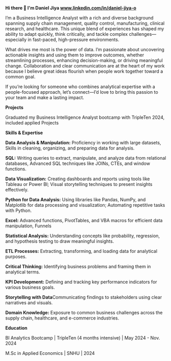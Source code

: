 **Hi there 👋 I'm Daniel Jiya www.linkedin.com/in/daniel-jiya-o**

I’m a Business Intelligence Analyst with a rich and diverse background spanning supply chain management, quality control, manufacturing, clinical research, and healthcare. This unique blend of experiences has shaped my ability to adapt quickly, think critically, and tackle complex challenges—especially in fast-paced, high-pressure environments.

What drives me most is the power of data. I’m passionate about uncovering actionable insights and using them to improve outcomes, whether streamlining processes, enhancing decision-making, or driving meaningful change. Collaboration and clear communication are at the heart of my work because I believe great ideas flourish when people work together toward a common goal.

If you’re looking for someone who combines analytical expertise with a people-focused approach, let’s connect—I’d love to bring this passion to your team and make a lasting impact.

**Projects**

Graduated my Business Intelligence Analyst bootcamp with TripleTen 2024, included applied Projects

**Skills & Expertise**

**Data Analysis & Manipulation:** Proficiency in working with large datasets, Skills in cleaning, organizing, and preparing data for analysis.

**SQL:** Writing queries to extract, manipulate, and analyze data from relational databases, Advanced SQL techniques like JOINs, CTEs, and window functions.

**Data Visualization:** Creating dashboards and reports using tools like Tableau or Power BI; Visual storytelling techniques to present insights effectively.

**Python for Data Analysis:** Using libraries like Pandas, NumPy, and Matplotlib for data processing and visualization; Automating repetitive tasks with Python.

**Excel:** Advanced functions, PivotTables, and VBA macros for efficient data manipulation, Funnels

**Statistical Analysis:** Understanding concepts like probability, regression, and hypothesis testing to draw meaningful insights.

**ETL Processes:** Extracting, transforming, and loading data for analytical purposes.

**Critical Thinking:** Identifying business problems and framing them in analytical terms.

**KPI Development:** Defining and tracking key performance indicators for various business goals.

**Storytelling with Data**Communicating findings to stakeholders using clear narratives and visuals.

**Domain Knowledge:** Exposure to common business challenges across the supply chain, healthcare, and e-commerce industries.

**Education**

BI Analytics Bootcamp | TripleTen (4 months intensive) | May 2024 - Nov. 2024

M.Sc in Applied Economics | SNHU | 2024

